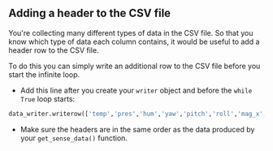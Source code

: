 ## Adding a header to the CSV file

You're collecting many different types of data in the CSV file. So that you know which type of data each column contains, it would be useful to add a header row to the CSV file.

To do this you can simply write an additional row to the CSV file before you start the infinite loop.

- Add this line after you create your `writer` object and before the `while True` loop starts:

```python
data_writer.writerow(['temp','pres','hum','yaw','pitch','roll','mag_x','mag_y','mag_z','acc_x','acc_y','acc_z','gyro_x', 'gyro_y', 'gyro_z', 'datetime'])
```

- Make sure the headers are in the same order as the data produced by your `get_sense_data()` function.

